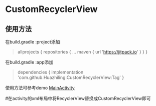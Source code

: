 # CustomRecyclerView
## 使用方法
在build.gradle :project添加
>allprojects {
		repositories {
			...
			maven { url 'https://jitpack.io' }
		}
	}
  
在build.gradle :app添加
>dependencies {
	        implementation 'com.github.Huazhiling:CustomRecyclerView:Tag'
	}

使用方法可参考demo
[MainActivity](https://github.com/Huazhiling/CustomRecyclerView/blob/master/app/src/main/java/com/dasu/customrecyclerview/MainActivity.java)

#在activity的xml布局中将RecyclerView替换成CustomRecyclerView即可

